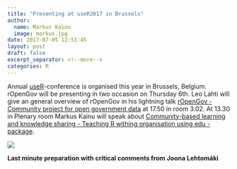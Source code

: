 ```yaml
---
title: "Presenting at useR2017 in Brussels"
author:
  name: Markus Kainu
  image: markus.jpg
date: 2017-07-05 12:53:45
layout: post
draft: false
excerpt_separator: <!--more-->
categories: R
---
```


Annual [useR](https://user2017.brussels/)-conference is organised this year in Brussels, Belgium. rOpenGov will be presenting in two occasion on Thursday 6th. Leo Lahti will give an general overview of rOpenGov in his lightning talk [rOpenGov - Community project for open government data](https://github.com/rOpenGov/slides/raw/master/20170706-UseR-Bru/2017-useR-rOpenGov.pdf) at 17.50 in room 3.02. At 13.30 in Plenary room Markus Kainu will speak about [Community-based learning and knowledge sharing - Teaching R withing organisation using edu -package](http://software.markuskainu.fi/ropengov/user2017_slides/slides.pdf).


![](https://ropengov.github.io/images/ropengov_user2017.jpg)

**Last minute preparation with critical comments from Joona Lehtomäki**
